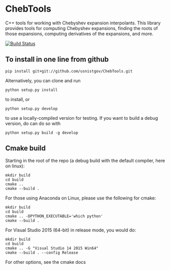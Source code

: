 # ChebTools
C++ tools for working with Chebyshev expansion interpolants. This library provides tools for computing Chebyshev expansions, finding the roots of those expansions, computing derivatives of the expansions, and more.

[![Build Status](https://travis-ci.org/usnistgov/ChebTools.svg?branch=master)](https://travis-ci.org/usnistgov/ChebTools)

## To install in one line from github

```
pip install git+git://github.com/usnistgov/ChebTools.git
```

Alternatively, you can clone and run

```
python setup.py install
```

to install, or 


```
python setup.py develop
```

to use a locally-compiled version for testing.  If you want to build a debug version, do can do so with

```
python setup.py build -g develop
```

## Cmake build

Starting in the root of the repo (a debug build with the default compiler, here on linux):

``` 
mkdir build
cd build
cmake ..
cmake --build .
```
For those using Anaconda on Linux, please use the following for cmake:
```
mkdir build
cd build
cmake .. -DPYTHON_EXECUTABLE='which python'
cmake --build .
```
For Visual Studio 2015 (64-bit) in release mode, you would do:
``` 
mkdir build
cd build
cmake .. -G "Visual Studio 14 2015 Win64"
cmake --build . --config Release
```

For other options, see the cmake docs
